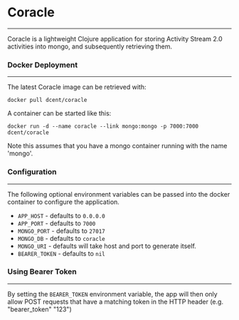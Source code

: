 # Coracle
-----------------

Coracle is a lightweight Clojure application for storing Activity Stream 2.0 activities into mongo, and subsequently retrieving them.


### Docker Deployment
----------------------

The latest Coracle image can be retrieved with:

```docker pull dcent/coracle```

A container can be started like this:

```docker run -d --name coracle --link mongo:mongo -p 7000:7000 dcent/coracle```

Note this assumes that you have a mongo container running with the name 'mongo'.


### Configuration
------------------

The following optional environment variables can be passed into the docker container to configure the application.

- ``` APP_HOST ``` - defaults to ```0.0.0.0```
- ``` APP_PORT ``` - defaults to ```7000```
- ``` MONGO_PORT ``` - defaults to ```27017```
- ``` MONGO_DB ``` - defaults to ```coracle```
- ``` MONGO_URI ``` - defaults will take host and port to generate itself.
- ``` BEARER_TOKEN ``` - defaults to ```nil```

### Using Bearer Token
----------------------

By setting the ``` BEARER_TOKEN ``` environment variable, the app will then only allow POST requests that have a matching token in the HTTP header (e.g. "bearer_token" "123")
